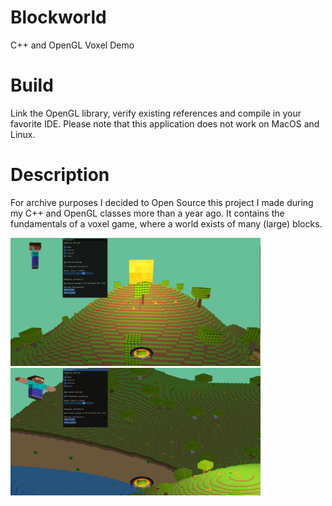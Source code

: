 # Blockworld
C++ and OpenGL Voxel Demo

# Build
Link the OpenGL library, verify existing references and compile in your favorite IDE. Please note that this application does not work on MacOS and Linux. 

# Description
For archive purposes I decided to Open Source this project I made during my C++ and OpenGL classes more than a year ago. It contains the fundamentals of a voxel game, where a world exists of many (large) blocks. 

<img src="https://github.com/jetspiking/Blockworld/blob/main/Images/Blockworld.png" width="400">
<img src="https://github.com/jetspiking/Blockworld/blob/main/Images/BlockworldOrthographic.png" width="400">
